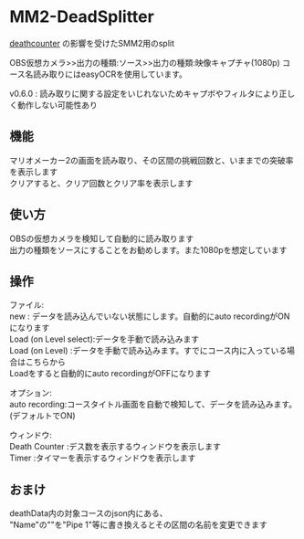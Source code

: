 # MM2-DeadSplitter
[deathcounter](https://github.com/5cyd/deathcounter/tree/v1.2) の影響を受けたSMM2用のsplit

OBS仮想カメラ>>出力の種類:ソース>>出力の種類:映像キャプチャ(1080p)
コース名読み取りにはeasyOCRを使用しています。

v0.6.0 : 読み取りに関する設定をいじれないためキャプボやフィルタにより正しく動作しない可能性あり

## 機能
マリオメーカー2の画面を読み取り、その区間の挑戦回数と、いままでの突破率を表示します  
クリアすると、クリア回数とクリア率を表示します

## 使い方
OBSの仮想カメラを検知して自動的に読み取ります  
出力の種類をソースにすることをお勧めします。また1080pを想定しています


## 操作
ファイル:  
new : データを読み込んでいない状態にします。自動的にauto recordingがONになります  
Load (on Level select):データを手動で読み込みます  
Load (on Level)       :データを手動で読み込みます。すでにコース内に入っている場合はこちらから  
Loadをすると自動的にauto recordingがOFFになります  

オプション:  
auto recording:コースタイトル画面を自動で検知して、データを読み込みます。(デフォルトでON)  

ウィンドウ:  
Death Counter :デス数を表示するウィンドウを表示します  
Timer :タイマーを表示するウィンドウを表示します  

## おまけ
deathData内の対象コースのjson内にある、  
"Name"の""を"Pipe 1"等に書き換えるとその区間の名前を変更できます



